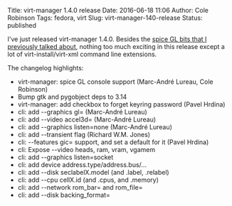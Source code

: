 Title: virt-manager 1.4.0 release
Date: 2016-06-18 11:06
Author: Cole Robinson
Tags: fedora, virt
Slug: virt-manager-140-release
Status: published

I've just released virt-manager 1.4.0. Besides the [spice GL bits that I previously talked about](https://blog.wikichoon.com/2016/05/spice-openglvirgl-acceleration-on.html), nothing too much exciting in this release except a lot of virt-install/virt-xml command line extensions.

The changelog highlights:

-   virt-manager: spice GL console support (Marc-André Lureau, Cole Robinson)
-   Bump gtk and pygobject deps to 3.14
-   virt-manager: add checkbox to forget keyring password (Pavel Hrdina)
-   cli: add --graphics gl= (Marc-André Lureau)
-   cli: add --video accel3d= (Marc-André Lureau)
-   cli: add --graphics listen=none (Marc-André Lureau)
-   cli: add --transient flag (Richard W.M. Jones)
-   cli: --features gic= support, and set a default for it (Pavel Hrdina)
-   cli: Expose --video heads, ram, vram, vgamem
-   cli: add --graphics listen=socket
-   cli: add device address.type/address.bus/...
-   cli: add --disk seclabelX.model (and .label, .relabel)
-   cli: add --cpu cellX.id (and .cpus, and .memory)
-   cli: add --network rom\_bar= and rom\_file=
-   cli: add --disk backing\_format=
